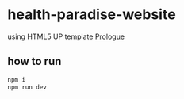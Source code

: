 # health-paradise-website

using HTML5 UP template 
[Prologue](http://html5up.net/prologue)

## how to run 

```bash
npm i
npm run dev
```
